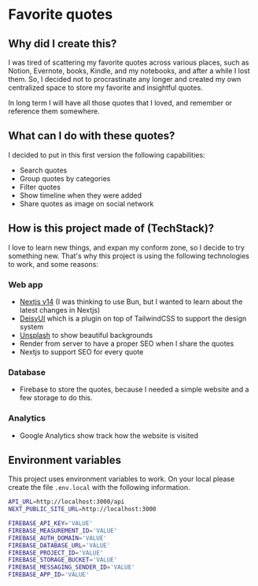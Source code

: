 # Favorite quotes

## Why did I create this?

I was tired of scattering my favorite quotes across various places, such as Notion, Evernote, books, Kindle, and my notebooks, and after a while I lost them. So, I decided not to procrastinate any longer and created my own centralized space to store my favorite and insightful quotes.

In long term I will have all those quotes that I loved, and remember or reference them somewhere.

## What can I do with these quotes?

I decided to put in this first version the following capabilities:

- Search quotes
- Group quotes by categories
- Filter quotes
- Show timeline when they were added
- Share quotes as image on social network

## How is this project made of (TechStack)?

I love to learn new things, and expan my conform zone, so I decide to try something new. That's why this project is using the following technologies to work, and some reasons:

### Web app
- [Nextjs v14](https://nextjs.org/blog/next-14) (I was thinking to use Bun, but I wanted to learn about the latest changes in Nextjs)
- [DeisyUI](https://daisyui.com/blog/daisyui-vs-tailwindui/) which is a plugin on top of TailwindCSS to support the design system
- [Unsplash](https://unsplash.com/) to show beautiful backgrounds
- Render from server to have a proper SEO when I share the quotes
- Nextjs to support SEO for every quote

### Database
- Firebase to store the quotes, because I needed a simple website and a few storage to do this.

### Analytics
- Google Analytics show track how the website is visited


## Environment variables

This project uses environment variables to work. On your local please create the file `.env.local` with the following information.

```sh
API_URL=http://localhost:3000/api
NEXT_PUBLIC_SITE_URL=http://localhost:3000

FIREBASE_API_KEY='VALUE'
FIREBASE_MEASUREMENT_ID='VALUE'
FIREBASE_AUTH_DOMAIN='VALUE'
FIREBASE_DATABASE_URL='VALUE'
FIREBASE_PROJECT_ID='VALUE'
FIREBASE_STORAGE_BUCKET='VALUE'
FIREBASE_MESSAGING_SENDER_ID='VALUE'
FIREBASE_APP_ID='VALUE'
```
